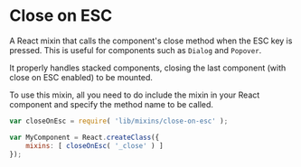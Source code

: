 Close on ESC
============

A React mixin that calls the component's close method when the ESC key is pressed. This is useful for components such as `Dialog` and `Popover`.

It properly handles stacked components, closing the last component (with close on ESC enabled) to be mounted.

To use this mixin, all you need to do include the mixin in your React component and specify the method name to be called.

```js
var closeOnEsc = require( 'lib/mixins/close-on-esc' );

var MyComponent = React.createClass({
	mixins: [ closeOnEsc( '_close' ) ]
});
```
